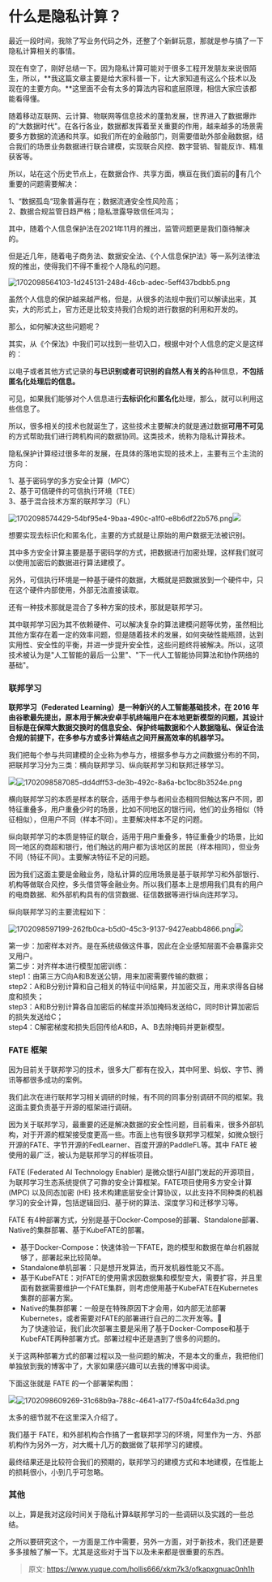 # 什么是隐私计算？

最近一段时间，我除了写业务代码之外，还整了个新鲜玩意，那就是参与搞了一下隐私计算相关的事情。



现在有空了，刚好总结一下。因为隐私计算可能对于很多工程开发朋友来说很陌生，所以，**我这篇文章主要是给大家科普一下，让大家知道有这么个技术以及现在的主要方向。**这里面不会有太多的算法内容和底层原理，相信大家应该都能看得懂。



随着移动互联网、云计算、物联网等信息技术的蓬勃发展，世界进入了数据爆炸的"大数据时代"。在各行各业，数据都发挥着至关重要的作用，越来越多的场景需要多方数据的流通和共享。如我们所在的金融部门，则需要借助外部金融数据，结合我们的场景业务数据进行联合建模，实现联合风控、数字营销、智能反诈、精准获客等。



所以，站在这个历史节点上，在数据合作、共享方面，横亘在我们面前的有几个重要的问题需要解决：



1、“数据孤岛“现象普遍存在；数据流通安全性风险高；  
2、数据合规监管日趋严格；隐私泄露导致信任鸿沟；



其中，随着个人信息保护法在2021年11月的推出，监管问题更是我们亟待解决的。



但是近几年，随着电子商务法、数据安全法、《个人信息保护法》等一系列法律法规的推出，使得我们不得不重视个人隐私的问题。



![1702098564103-1d245131-248d-46cb-adec-5eff437bdbb5.png](./img/Rf-vx5vBaTYBZ3sQ/1702098564103-1d245131-248d-46cb-adec-5eff437bdbb5-939747.png)



虽然个人信息的保护越来越严格，但是，从很多的法规中我们可以解读出来，其实，大的形式上，官方还是比较支持我们合规的进行数据的利用和开发的。



那么，如何解决这些问题呢？



其实，从《个保法》中我们可以找到一些切入口，根据中对个人信息的定义是这样的：



以电子或者其他方式记录的**与已识别或者可识别的自然人有关的**各种信息，**不包括匿名化处理后的信息。**



可见，如果我们能够对个人信息进行**去标识化**和**匿名化**处理，那么，就可以利用这些信息了。



所以，很多相关的技术也就诞生了，这些技术主要解决的就是通过数据**可用不可见**的方式帮助我们进行跨机构间的数据协同。这类技术，统称为隐私计算技术。



隐私保护计算经过很多年的发展，在具体的落地实现的技术上，主要有三个主流的方向：



1、基于密码学的多方安全计算（MPC）  
2、基于可信硬件的可信执行环境（TEE）  
3、基于混合技术方案的联邦学习（FL）



![1702098574429-54bf95e4-9baa-490c-a1f0-e8b6df22b576.png](./img/Rf-vx5vBaTYBZ3sQ/1702098574429-54bf95e4-9baa-490c-a1f0-e8b6df22b576-051054.png)![](media/16399029521983/16399035120000.jpg)



想要实现去标识化和匿名化，主要的方式就是让原始的用户数据无法被识别。



其中多方安全计算主要是基于密码学的方式，把数据进行加密处理，这样我们就可以使用加密后的数据进行算法建模了。



另外，可信执行环境是一种基于硬件的数据，大概就是把数据放到一个硬件中，只在这个硬件内部使用，外部无法直接读取。



还有一种技术那就是混合了多种方案的技术，那就是联邦学习。



其中联邦学习因为其不依赖硬件、可以解决复杂的算法建模问题等优势，虽然相比其他方案存在着一定的效率问题，但是随着技术的发展，如何突破性能瓶颈，达到实用性、安全性的平衡，并进一步提升安全性，这些问题终将被解决。所以，这项技术被认为是"人工智能的最后一公里"、"下一代人工智能协同算法和协作网络的基础"。



### 联邦学习


**联邦学习（Federated Learning）**是一种新兴的人工智能基础技术，在 2016 年由谷歌最先提出，原本用于解决安卓手机终端用户在本地更新模型的问题，其**设计目标是在保障大数据交换时的信息安全、保护终端数据和个人数据隐私、保证合法合规的前提下，在多参与方或多计算结点之间开展高效率的机器学习。**



我们把每个参与共同建模的企业称为参与方，根据多参与方之间数据分布的不同，把联邦学习分为三类：横向联邦学习、纵向联邦学习和联邦迁移学习。



![](media/16399029521983/16399037591785.jpg)![1702098587085-dd4dff53-de3b-492c-8a6a-bc1bc8b3524e.png](./img/Rf-vx5vBaTYBZ3sQ/1702098587085-dd4dff53-de3b-492c-8a6a-bc1bc8b3524e-162833.png)



横向联邦学习的本质是样本的联合，适用于参与者间业态相同但触达客户不同，即特征重叠多，用户重叠少时的场景，比如不同地区的银行间，他们的业务相似（特征相似），但用户不同（样本不同）。主要解决样本不足的问题。



纵向联邦学习的本质是特征的联合，适用于用户重叠多，特征重叠少的场景，比如同一地区的商超和银行，他们触达的用户都为该地区的居民（样本相同），但业务不同（特征不同）。主要解决特征不足的问题。



因为我们这面主要是金融业务，隐私计算的应用场景是基于联邦学习和外部银行、机构等做联合风控，多头借贷等金融业务。所以我们基本上是想用我们具有的用户的电商数据、和外部机构具有的信贷数据、征信数据等进行纵向连邦学习。



纵向联邦学习的主要流程如下：



![1702098597199-262fb0ca-b5d0-45c3-9137-9427eabb4866.png](./img/Rf-vx5vBaTYBZ3sQ/1702098597199-262fb0ca-b5d0-45c3-9137-9427eabb4866-716276.png)![](media/16399029521983/16399036608650.jpg)



第一步：加密样本对齐。是在系统级做这件事，因此在企业感知层面不会暴露非交叉用户。  
第二步：对齐样本进行模型加密训练：  
step1：由第三方C向A和B发送公钥，用来加密需要传输的数据；  
step2：A和B分别计算和自己相关的特征中间结果，并加密交互，用来求得各自梯度和损失；  
step3：A和B分别计算各自加密后的梯度并添加掩码发送给C，同时B计算加密后的损失发送给C；  
step4：C解密梯度和损失后回传给A和B，A、B去除掩码并更新模型。



### FATE 框架


因为目前关于联邦学习的技术，很多大厂都有在投入，其中阿里、蚂蚁、字节、腾讯等都很多成功的案例。



我们此次在进行联邦学习相关调研的时候，有不同的同事分别调研不同的框架。我这面主要负责基于开源的框架进行调研。



因为关于联邦学习，最重要的还是解决数据的安全性问题，目前看来，很多外部机构，对于开源的框架接受度更高一些。市面上也有很多联邦学习框架，如微众银行开源的FATE、字节开源的FedLearner、百度开源的PaddleFL等。其中 FATE 被使用的最广泛，被认为是联邦学习的样板项目。



FATE (Federated AI Technology Enabler) 是微众银行AI部门发起的开源项目，为联邦学习生态系统提供了可靠的安全计算框架。FATE项目使用多方安全计算 (MPC) 以及同态加密 (HE) 技术构建底层安全计算协议，以此支持不同种类的机器学习的安全计算，包括逻辑回归、基于树的算法、深度学习和迁移学习等。



FATE 有4种部署方式，分别是基于Docker-Compose的部署、Standalone部署、Native的集群部署、基于KubeFATE的部署。



+  基于Docker-Compose：快速体验一下FATE，跑的模型和数据在单台机器就够了，部署起来比较简单。 
+  Standalone单机部署：只是想开发算法，而开发机器性能又不高。 
+  基于KubeFATE：对FATE的使用需求因数据集和模型变大，需要扩容，并且里面有数据需要维护一个FATE集群，则考虑使用基于KubeFATE在Kubernetes集群的部署方案。 
+  Native的集群部署：一般是在特殊原因下才会用，如内部无法部署Kubernetes，或者需要对FATE的部署进行自己的二次开发等。  
为了快速验证，我们此次部署主要是采用了基于Docker-Compose和基于KubeFATE两种部署方式。部署过程中还是遇到了很多的问题的。 



关于这两种部署方式的部署过程以及一些问题的解决，不是本文的重点，我把他们单独放到我的博客中了，大家如果感兴趣可以去我的博客中阅读。



下面这张就是 FATE 的一个部署架构图：



![](media/16399029521983/16399043850726.jpg)![1702098609269-31c68b9a-788c-4641-a177-f50a4fc64a3d.png](./img/Rf-vx5vBaTYBZ3sQ/1702098609269-31c68b9a-788c-4641-a177-f50a4fc64a3d-188109.png)



太多的细节就不在这里深入介绍了。



我们基于 FATE，和外部机构合作搞了一套联邦学习的环境，阿里作为一方、外部机构作为另外一方，对大概十几万的数据做了联邦学习的建模。



最终结果还是比较符合我们的预期的，联邦学习的建模方式和本地建模，在性能上的损耗很小，小到几乎可忽略。



### 其他


以上，算是我对这段时间关于隐私计算&联邦学习的一些调研以及实践的一些总结。



之所以要研究这个，一方面是工作中需要，另外一方面，对于新技术，我们还是要多多接触了解一下。尤其是这些对于当下以及未来都是很重要的东西。



> 原文: <https://www.yuque.com/hollis666/xkm7k3/ofkapxgnuac0nh1h>